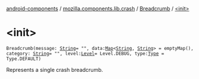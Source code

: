 [android-components](../../index.md) / [mozilla.components.lib.crash](../index.md) / [Breadcrumb](index.md) / [&lt;init&gt;](./-init-.md)

# &lt;init&gt;

`Breadcrumb(message: `[`String`](https://kotlinlang.org/api/latest/jvm/stdlib/kotlin/-string/index.html)` = "", data: `[`Map`](https://kotlinlang.org/api/latest/jvm/stdlib/kotlin.collections/-map/index.html)`<`[`String`](https://kotlinlang.org/api/latest/jvm/stdlib/kotlin/-string/index.html)`, `[`String`](https://kotlinlang.org/api/latest/jvm/stdlib/kotlin/-string/index.html)`> = emptyMap(), category: `[`String`](https://kotlinlang.org/api/latest/jvm/stdlib/kotlin/-string/index.html)` = "", level: `[`Level`](-level/index.md)` = Level.DEBUG, type: `[`Type`](-type/index.md)` = Type.DEFAULT)`

Represents a single crash breadcrumb.

